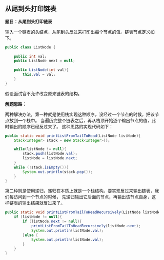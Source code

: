 <link href="markdown.css" rel="stylesheet"></link>

## 从尾到头打印链表
**题目：从尾到头打印链表**    

输入一个链表的头结点，从尾到头反过来打印出每个节点的值。链表节点定义如下。
```java
public class ListNode {
    
    public int val;
    public ListNode next = null;
    
    public ListNode(int val){
        this.val = val;
    }
}
```
假设面试官不允许改变原来链表的结构。

**解题思路：**    

两种解决办法，第一种就是使用栈实现这种顺序。没经过一个节点的时候，把该节点放到一个栈中。
当遍历完整个链表之后，再从栈顶开始逐个输出节点的值，此时输出的顺序已经反过来了。
这种思路的实现代码如下：
```java
public static void printListFromTailToHead(ListNode listNode){
    Stack<Integer> stack = new Stack<Integer>();

    while(listNode != null){
        stack.push(listNode.val);
        listNode = listNode.next;
    }
    while (!stack.isEmpty()){
        System.out.println(stack.pop());
    }
}
```
第二种则是使用递归，递归在本质上就是一个栈结构。要实现反过来输出链表，我们每访问到一个节点的时候，
先递归输出它后面的节点，再输出该节点自身，这样链表的输出结果就反过来了。
```java
public static void printListFromTailToHeadRecursively(ListNode listNode){
    if (listNode != null){
        if (listNode.next != null){
            printListFromTailToHeadRecursively(listNode.next);
            System.out.println(listNode.val);
        }else {
            System.out.println(listNode.val);
        }
    }
}
```


